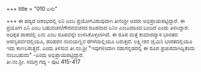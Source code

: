 +++
title = "010 ಏನು"

+++
ಈ ಪದ್ಯದ ಆರಂಭದಲ್ಲಿ ಏನಿ ಎಂಬ ಪ್ರಯೋಗವಿರುವುದಾಗಿ ತೀನಂಶ್ರೀ ಅವರು ಅಭಿಪ್ರಾಯಪಟ್ಟಿದ್ದಾರೆ. ಈ ಪ್ರಯೋಗ ಏನಿ ಎಂಬ ಬಹುವಚನ/ಗೌರವವಚನದ ರೂಪವಾದ ಏನಿಂ ಎಂಬುದರಿಂದ ಬಂದಿದೆ ಎಂದು ತಿಳಿಸಿದ್ದಾರೆ.  
ಅಧಿಕೃತ ಪಾಠದಲ್ಲಿ ಏನು ಎಂಬ ರೂಪವನ್ನೇ ಉಳಿಸಿಕೊಳ್ಳಲಾಗಿದೆ. ಈ ರೂಪ ಮತ್ತೆ ಕುಮಾರವ್ಯಾಸ ಭಾರತದ ಅರಣ್ಯಪರ್ವದಲ್ಲಿಯೂ, ಹರಿಹರನ ನಂಬಿಯಣ್ಣನ ರಗಳೆಯಲ್ಲಿಯೂ ಬರುತ್ತದೆ. ಲಕ್ಷ್ಮೀಶನ ಜೈಮಿನಿ ಭಾರತದಲ್ಲಿಯೂ ಇದು ಕಾಣಬರುತ್ತದೆ. ಎಂದು ತಿಳಿಸುವ ತೀ.ನಂ.ಶ್ರೀ "ಇವುಗಳಿಂದಾಗಿ ನಡುಗನ್ನಡದಲ್ಲಿ ಈ ರೂಪ ಪ್ರಚುರವಾಗಿದ್ದಿತೆಂದು ನಂಬಬಹುದು" -ಎಂದು ಅಭಿಪ್ರಾಯಪಟ್ಟಿದ್ದಾರೆ.  
ತೀ.ನಂ.ಶ್ರೀ. ಸಮಗ್ರ ಗದ್ಯ - ಪುಟ 415-417